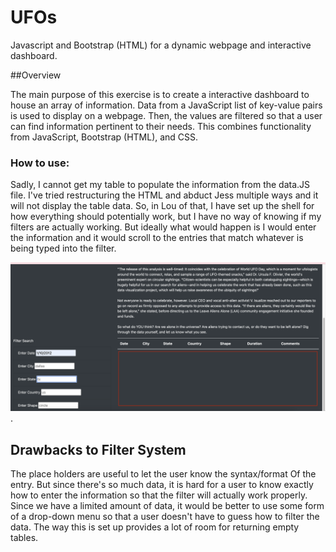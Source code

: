 # UFOs
Javascript and Bootstrap (HTML) for a dynamic webpage and interactive dashboard.

##Overview

The main purpose of this exercise is to create a interactive dashboard to house an array of information.  Data from a JavaScript list of key-value pairs is used to display on a webpage. Then, the values are filtered so that a user can find information pertinent to their needs.  This combines functionality from JavaScript, Bootstrap (HTML), and CSS.

### How to use:

 Sadly, I cannot get my table to populate the information from the data.JS file. I've tried restructuring the HTML and abduct Jess multiple ways and it will not display the table data. So, in Lou of that, I have set up the shell for how everything should potentially work, but I have no way of knowing if my filters are actually working. But ideally what would happen is I would enter the information and it would scroll to the entries that match whatever is being typed into the filter.

![Webpage Display](/static/images/webpage.png "Current Dashboard").

## Drawbacks to Filter System

The place holders are useful to let the user know the syntax/format Of the entry. But since there's so much data, it is hard for a user to know exactly how to enter the information so that the filter will actually work properly. Since we have a limited amount of data, it would be better to use some form of a drop-down menu so that a user doesn't have to guess how to filter the data. The way this is set up provides a lot of room for returning empty tables.